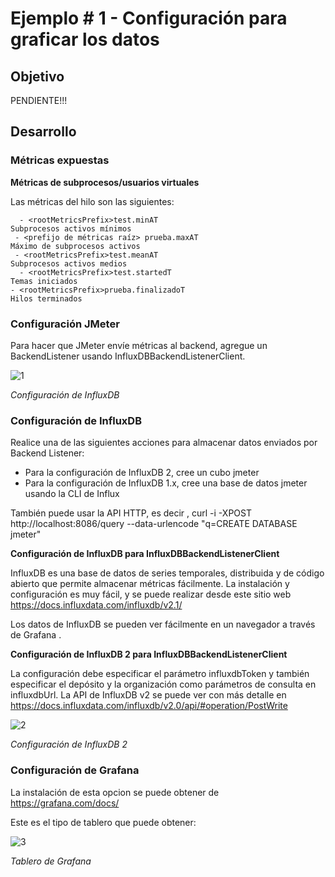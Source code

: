# Ejemplo # 1 - Configuración para graficar los datos

## Objetivo

 PENDIENTE!!!

## Desarrollo

### Métricas expuestas

**Métricas de subprocesos/usuarios virtuales**

Las métricas del hilo son las siguientes:

      - <rootMetricsPrefix>test.minAT
    Subprocesos activos mínimos
     - <prefijo de métricas raíz> prueba.maxAT
    Máximo de subprocesos activos
     - <rootMetricsPrefix>test.meanAT
    Subprocesos activos medios
      - <rootMetricsPrefix>test.startedT
    Temas iniciados
    - <rootMetricsPrefix>prueba.finalizadoT
    Hilos terminados
    
    
### Configuración JMeter

Para hacer que JMeter envíe métricas al backend, agregue un BackendListener usando InfluxDBBackendListenerClient.

![1](https://user-images.githubusercontent.com/22419786/156910054-95c29558-5e16-4633-9d1e-a73b30aa1c97.png)

*Configuración de InfluxDB*


### Configuración de InfluxDB

Realice una de las siguientes acciones para almacenar datos enviados por Backend Listener:

* Para la configuración de InfluxDB 2, cree un cubo jmeter
* Para la configuración de InfluxDB 1.x, cree una base de datos jmeter usando la CLI de Influx

También puede usar la API HTTP, es decir , curl -i -XPOST http://localhost:8086/query --data-urlencode "q=CREATE DATABASE jmeter"

**Configuración de InfluxDB para InfluxDBBackendListenerClient**

InfluxDB es una base de datos de series temporales, distribuida y de código abierto que permite almacenar métricas fácilmente. 
La instalación y configuración es muy fácil, y se puede realizar desde este sitio web https://docs.influxdata.com/influxdb/v2.1/

Los datos de InfluxDB se pueden ver fácilmente en un navegador a través de Grafana .

**Configuración de InfluxDB 2 para InfluxDBBackendListenerClient**

La configuración debe especificar el parámetro influxdbToken y también especificar el depósito y la organización como parámetros de consulta en influxdbUrl. La API de InfluxDB v2 se puede ver con más detalle en https://docs.influxdata.com/influxdb/v2.0/api/#operation/PostWrite

![2](https://user-images.githubusercontent.com/22419786/156910058-34f9e450-b4e5-4d39-9235-a65fec5b4214.png)

*Configuración de InfluxDB 2*


### Configuración de Grafana

La instalación de esta opcion  se puede obtener de https://grafana.com/docs/

Este es el tipo de tablero que puede obtener:

![3](https://user-images.githubusercontent.com/22419786/156910060-95928d20-d918-4868-bc9d-82777a399591.png)

*Tablero de Grafana*
